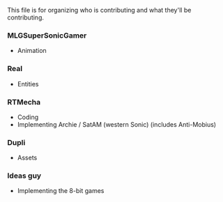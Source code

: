 This file is for organizing who is contributing and what they'll be contributing.

### MLGSuperSonicGamer
- Animation

### Real
- Entities

### RTMecha
- Coding
- Implementing Archie / SatAM (western Sonic) (includes Anti-Mobius)

### Dupli
- Assets

### Ideas guy
- Implementing the 8-bit games